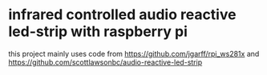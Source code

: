 # infrared controlled audio reactive led-strip with raspberry pi
this project mainly uses code from
https://github.com/jgarff/rpi_ws281x
and
https://github.com/scottlawsonbc/audio-reactive-led-strip
